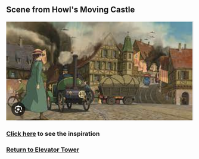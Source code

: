 ## Scene from Howl's Moving Castle
![Howl town](howl-town.png)
### [Click here]() to see the inspiration
### [Return to Elevator Tower](https://github.com/mollyjones2023/ghibli-simulacrum/blob/main/3-hill-of-youth/1-elevator-tower/howls-town.md)
